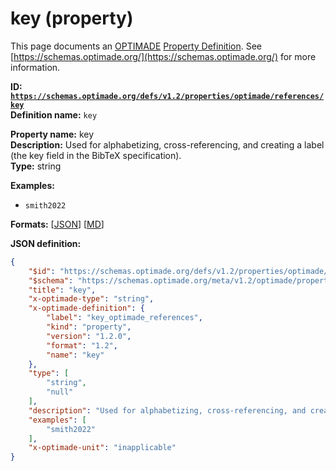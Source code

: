 # key (property)

This page documents an [OPTIMADE](https://www.optimade.org/) [Property Definition](https://schemas.optimade.org/#definitions). See [https://schemas.optimade.org/](https://schemas.optimade.org/) for more information.

**ID: [`https://schemas.optimade.org/defs/v1.2/properties/optimade/references/key`](https://schemas.optimade.org/defs/v1.2/properties/optimade/references/key.md)**  
**Definition name:** `key`

**Property name:** key  
**Description:** Used for alphabetizing, cross-referencing, and creating a label (the key field in the BibTeX specification).  
**Type:** string  



**Examples:**

- `smith2022`

**Formats:** [[JSON](key.json)] [[MD](key.md)]

**JSON definition:**

``` json
{
    "$id": "https://schemas.optimade.org/defs/v1.2/properties/optimade/references/key",
    "$schema": "https://schemas.optimade.org/meta/v1.2/optimade/property_definition.json",
    "title": "key",
    "x-optimade-type": "string",
    "x-optimade-definition": {
        "label": "key_optimade_references",
        "kind": "property",
        "version": "1.2.0",
        "format": "1.2",
        "name": "key"
    },
    "type": [
        "string",
        "null"
    ],
    "description": "Used for alphabetizing, cross-referencing, and creating a label (the key field in the BibTeX specification).",
    "examples": [
        "smith2022"
    ],
    "x-optimade-unit": "inapplicable"
}
```